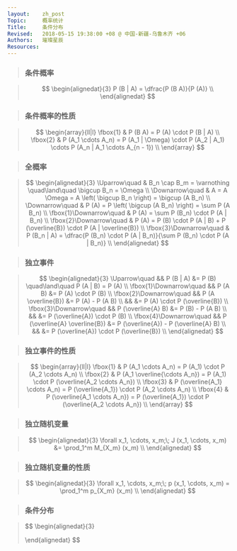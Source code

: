 ```yaml
---
layout:    zh_post
Topic:     概率统计
Title:     条件分布
Revised:   2018-05-15 19:38:00 +08 @ 中国-新疆-乌鲁木齐 +06
Authors:   璀璨星辰
Resources:
---
```


> ### 条件概率

> $$
> \begin{alignedat}{3}
> P (B | A) = \dfrac{P (B A)}{P (A)} \\
> \end{alignedat}
> $$
>

> ### 条件概率的性质

> $$
> \begin{array}{ll|l}
> \fbox{1} & P (B A) = P (A) \cdot P (B | A) \\
> \fbox{2} & P (A_1 \cdots A_n) = P (A_1 | \Omega) \cdot P (A_2 | A_1) \cdots P (A_n | A_1 \cdots A_{n - 1}) \\
> \end{array}
> $$
>

> ### 全概率

> $$
> \begin{alignedat}{3}
> \Uparrow\quad           & B_n \cap B_m = \varnothing \quad\land\quad \bigcup B_n = \Omega \\
> \Downarrow\quad         & A = A \Omega = A \left( \bigcup B_n \right) = \bigcup (A B_n) \\
> \Downarrow\quad         & P (A) = P \left( \bigcup (A B_n) \right) = \sum P (A B_n) \\
> \fbox{1}\Downarrow\quad & P (A) = \sum P (B_n) \cdot P (A | B_n) \\
> \fbox{2}\Downarrow\quad & P (A) = P (B) \cdot P (A | B) + P (\overline{B}) \cdot P (A | \overline{B}) \\
> \fbox{3}\Downarrow\quad & P (B_n | A) = \dfrac{P (B_n) \cdot P (A | B_n)}{\sum P (B_n) \cdot P (A | B_n)} \\
> \end{alignedat}
> $$
>

> ### 独立事件

> $$
> \begin{alignedat}{3}
> \Uparrow\quad           &&                     P (B | A) &= P (B) \quad\land\quad P (A | B) = P (A) \\
> \fbox{1}\Downarrow\quad &&                       P (A B) &= P (A) \cdot P (B) \\
> \fbox{2}\Downarrow\quad &&            P (A \overline{B}) &= P (A) - P (A B) \\
>                         &&                               &= P (A) \cdot P (\overline{B}) \\
> \fbox{3}\Downarrow\quad &&            P (\overline{A} B) &= P (B) - P (A B) \\
>                         &&                               &= P (\overline{A}) \cdot P (B) \\
> \fbox{4}\Downarrow\quad && P (\overline{A} \overline{B}) &= P (\overline{A}) - P (\overline{A} B) \\
>                         &&                               &= P (\overline{A}) \cdot P (\overline{B}) \\
> \end{alignedat}
> $$
>

> ### 独立事件的性质

> $$
> \begin{array}{ll|l}
> \fbox{1} & P (A_1 \cdots A_n) = P (A_1) \cdot P (A_2 \cdots A_n) \\
> \fbox{2} & P (A_1 \overline{\cdots A_n}) = P (A_1) \cdot P (\overline{A_2 \cdots A_n}) \\
> \fbox{3} & P (\overline{A_1} \cdots A_n) = P (\overline{A_1}) \cdot P (A_2 \cdots A_n) \\
> \fbox{4} & P (\overline{A_1 \cdots A_n}) = P (\overline{A_1}) \cdot P (\overline{A_2 \cdots A_n}) \\
> \end{array}
> $$
>

> ### 独立随机变量

> $$
> \begin{alignedat}{3}
> \forall x_1, \cdots, x_m;\;  J (x_1, \cdots, x_m) &= \prod_1^m M_{X_m} (x_m) \\
> \end{alignedat}
> $$
>

> ### 独立随机变量的性质

> $$
> \begin{alignedat}{3}
> \forall x_1, \cdots, x_m;\; p (x_1, \cdots, x_m) = \prod_1^m p_{X_m} (x_m) \\
> \end{alignedat}
> $$
>

> ### 条件分布

> $$
> \begin{alignedat}{3}
>
> \end{alignedat}
> $$
>